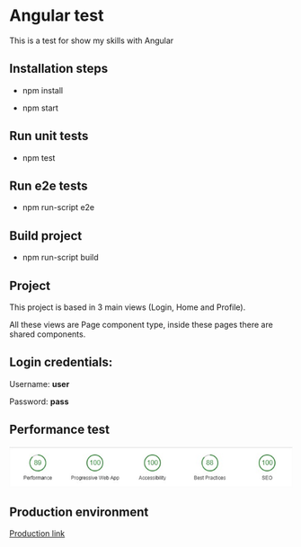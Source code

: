 # Angular test

This is a test for show my skills with Angular

## Installation steps

- npm install

- npm start

## Run unit tests

- npm test

## Run e2e tests

- npm run-script e2e

## Build project

- npm run-script build

## Project

This project is based in 3 main views (Login, Home and Profile).

All these views are Page component type, inside these pages there are shared components.

## Login credentials:

Username: **user**

Password: **pass**
  
## Performance test

![Performance results](src/assets/images/performance.jpg "Performance test results")

## Production environment

[Production link](https://creatures.harrinsonmb.me)
